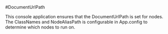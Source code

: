 #DocumentUrlPath

This console application ensures that the DocumentUrlPath is set for nodes.
The ClassNames and NodeAliasPath is configurable in App.config to determine which nodes to run on.